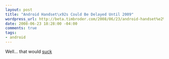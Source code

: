 ```yaml
--- 
layout: post
title: "Android Handset\x92s Could Be Delayed Until 2009"
wordpress_url: http://beta.timbroder.com/2008/06/23/android-handset%e2%80%99s-could-be-delayed-until-2009/
date: 2008-06-23 18:28:00 -04:00
comments: true
tags: 
- android
---
```

Well... that would <a href="http://www.talkandroid.com/124-google-android-delayed/">suck</a>
